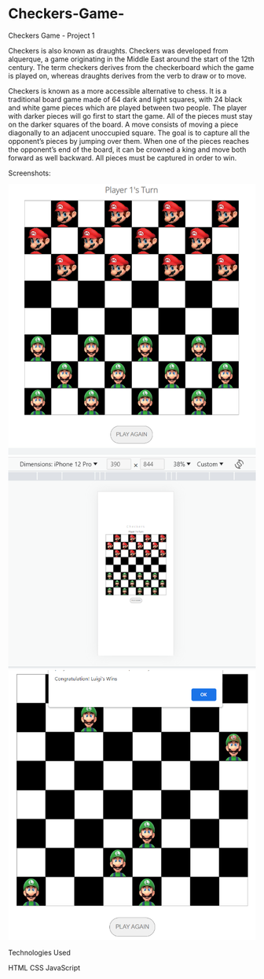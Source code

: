 # Checkers-Game-
Checkers Game - Project 1


Checkers is also known as draughts. Checkers was developed from alquerque, a game originating in the Middle East around the start of the 12th century. The term checkers derives from the checkerboard which the game is played on, whereas draughts derives from the verb to draw or to move.

Checkers is known as a more accessible alternative to chess. It is a traditional board game made of 64 dark and light squares, with 24 black and white game pieces which are played between two people. The player with darker pieces will go first to start the game. All of the pieces must stay on the darker squares of the board. A move consists of moving a piece diagonally to an adjacent unoccupied square. The goal is to capture all the opponent’s pieces by jumping over them. When one of the pieces reaches the opponent’s end of the board, it can be crowned a king and move both forward as well backward. All pieces must be captured in order to win. 


Screenshots:

<img src="Computer size.png"/>


<img src="Mobile size.png"/>


<img src="Winner Luigi.png"/>



Technologies Used

HTML
CSS
JavaScript







